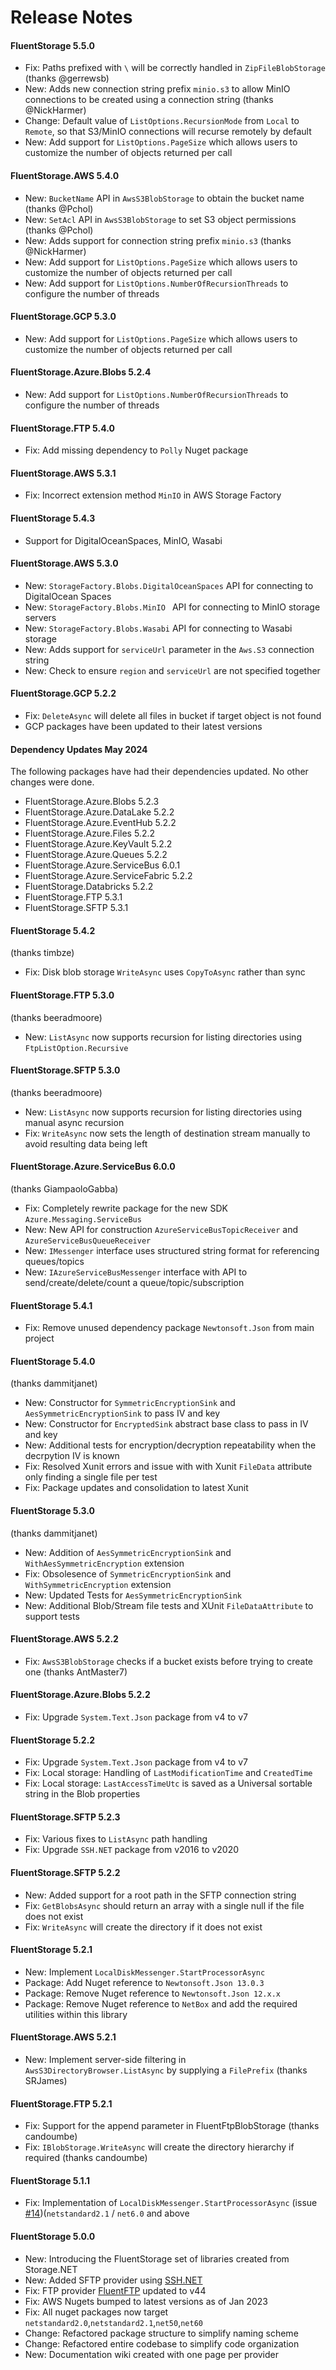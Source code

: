 ﻿# Release Notes

#### FluentStorage 5.5.0
 - Fix: Paths prefixed with `\` will be correctly handled in `ZipFileBlobStorage` (thanks @gerrewsb)
 - New: Adds new connection string prefix `minio.s3` to allow MinIO connections to be created using a connection string (thanks @NickHarmer)
 - Change: Default value of `ListOptions.RecursionMode` from `Local` to `Remote`, so that S3/MinIO connections will recurse remotely by default
 - New: Add support for `ListOptions.PageSize` which allows users to customize the number of objects returned per call

#### FluentStorage.AWS 5.4.0
 - New: `BucketName` API in `AwsS3BlobStorage` to obtain the bucket name (thanks @Pchol)
 - New: `SetAcl` API in `AwsS3BlobStorage` to set S3 object permissions (thanks @Pchol)
 - New: Adds support for connection string prefix `minio.s3` (thanks @NickHarmer)
 - New: Add support for `ListOptions.PageSize` which allows users to customize the number of objects returned per call
 - New: Add support for `ListOptions.NumberOfRecursionThreads` to configure the number of threads

#### FluentStorage.GCP 5.3.0
 - New: Add support for `ListOptions.PageSize` which allows users to customize the number of objects returned per call
 
#### FluentStorage.Azure.Blobs 5.2.4
 - New: Add support for `ListOptions.NumberOfRecursionThreads` to configure the number of threads

#### FluentStorage.FTP 5.4.0
 - Fix: Add missing dependency to `Polly` Nuget package

#### FluentStorage.AWS 5.3.1
 - Fix: Incorrect extension method `MinIO` in AWS Storage Factory

#### FluentStorage 5.4.3
 - Support for DigitalOceanSpaces, MinIO, Wasabi

#### FluentStorage.AWS 5.3.0
 - New: `StorageFactory.Blobs.DigitalOceanSpaces` API for connecting to DigitalOcean Spaces
 - New: `StorageFactory.Blobs.MinIO ` API for connecting to MinIO storage servers
 - New: `StorageFactory.Blobs.Wasabi` API for connecting to Wasabi storage
 - New: Adds support for `serviceUrl` parameter in the `Aws.S3` connection string
 - New: Check to ensure `region` and `serviceUrl` are not specified together

#### FluentStorage.GCP 5.2.2

- Fix: `DeleteAsync` will delete all files in bucket if target object is not found
- GCP packages have been updated to their latest versions

#### Dependency Updates May 2024

The following packages have had their dependencies updated. No other changes were done.

- FluentStorage.Azure.Blobs 5.2.3
- FluentStorage.Azure.DataLake 5.2.2
- FluentStorage.Azure.EventHub 5.2.2
- FluentStorage.Azure.Files 5.2.2
- FluentStorage.Azure.KeyVault 5.2.2
- FluentStorage.Azure.Queues 5.2.2
- FluentStorage.Azure.ServiceBus 6.0.1
- FluentStorage.Azure.ServiceFabric 5.2.2
- FluentStorage.Databricks 5.2.2
- FluentStorage.FTP 5.3.1
- FluentStorage.SFTP 5.3.1

#### FluentStorage 5.4.2
(thanks timbze)
 - Fix: Disk blob storage `WriteAsync` uses `CopyToAsync` rather than sync

#### FluentStorage.FTP 5.3.0
(thanks beeradmoore)
 - New: `ListAsync` now supports recursion for listing directories using  `FtpListOption.Recursive`

#### FluentStorage.SFTP 5.3.0
(thanks beeradmoore)
 - New: `ListAsync` now supports recursion for listing directories using manual async recursion
 - Fix: `WriteAsync` now sets the length of destination stream manually to avoid resulting data being left

#### FluentStorage.Azure.ServiceBus 6.0.0
(thanks GiampaoloGabba)
 - Fix: Completely rewrite package for the new SDK `Azure.Messaging.ServiceBus`
 - New: New API for construction `AzureServiceBusTopicReceiver` and `AzureServiceBusQueueReceiver`
 - New: `IMessenger` interface uses structured string format for referencing queues/topics
 - New: `IAzureServiceBusMessenger` interface with API to send/create/delete/count a queue/topic/subscription

#### FluentStorage 5.4.1
 - Fix: Remove unused dependency package `Newtonsoft.Json` from main project

#### FluentStorage 5.4.0
(thanks dammitjanet)
 - New: Constructor for `SymmetricEncryptionSink` and `AesSymmetricEncryptionSink` to pass IV and key 
 - New: Constructor for `EncryptedSink` abstract base class to pass in IV and key
 - New: Additional tests for encryption/decryption repeatability when the decrpytion IV is known
 - Fix: Resolved Xunit errors and issue with with Xunit `FileData` attribute only finding a single file per test
 - Fix: Package updates and consolidation to latest Xunit

#### FluentStorage 5.3.0
(thanks dammitjanet)
 - New: Addition of `AesSymmetricEncryptionSink` and `WithAesSymmetricEncryption` extension
 - Fix: Obsolesence of `SymmetricEncryptionSink` and `WithSymmetricEncryption` extension
 - New: Updated Tests for `AesSymmetricEncryptionSink`
 - New: Additional Blob/Stream file tests and XUnit `FileDataAttribute` to support tests

#### FluentStorage.AWS 5.2.2
 - Fix: `AwsS3BlobStorage` checks if a bucket exists before trying to create one (thanks AntMaster7)

#### FluentStorage.Azure.Blobs 5.2.2
 - Fix: Upgrade `System.Text.Json` package from v4 to v7

#### FluentStorage 5.2.2
 - Fix: Upgrade `System.Text.Json` package from v4 to v7
 - Fix: Local storage: Handling of `LastModificationTime` and `CreatedTime`
 - Fix: Local storage: `LastAccessTimeUtc` is saved as a Universal sortable string in the Blob properties

#### FluentStorage.SFTP 5.2.3
 - Fix: Various fixes to `ListAsync` path handling
 - Fix: Upgrade `SSH.NET` package from v2016 to v2020

#### FluentStorage.SFTP 5.2.2
 - New: Added support for a root path in the SFTP connection string
 - Fix: `GetBlobsAsync` should return an array with a single null if the file does not exist
 - Fix: `WriteAsync` will create the directory if it does not exist

#### FluentStorage 5.2.1
 - New: Implement `LocalDiskMessenger.StartProcessorAsync`
 - Package: Add Nuget reference to `Newtonsoft.Json 13.0.3`
 - Package: Remove Nuget reference to `Newtonsoft.Json 12.x.x`
 - Package: Remove Nuget reference to `NetBox` and add the required utilities within this library

#### FluentStorage.AWS 5.2.1
 - New: Implement server-side filtering in `AwsS3DirectoryBrowser.ListAsync` by supplying a `FilePrefix` (thanks SRJames)

#### FluentStorage.FTP 5.2.1
 - Fix: Support for the append parameter in FluentFtpBlobStorage (thanks candoumbe)
 - Fix: `IBlobStorage.WriteAsync` will create the directory hierarchy if required (thanks candoumbe)

#### FluentStorage 5.1.1
 - Fix: Implementation of `LocalDiskMessenger.StartProcessorAsync` (issue [#14](https://github.com/robinrodricks/FluentStorage/issues/14))(`netstandard2.1` / `net6.0` and above

#### FluentStorage 5.0.0
 - New: Introducing the FluentStorage set of libraries created from Storage.NET
 - New: Added SFTP provider using [SSH.NET](https://github.com/sshnet/SSH.NET)
 - Fix: FTP provider [FluentFTP](https://github.com/robinrodricks/FluentFTP) updated to v44
 - Fix: AWS Nugets bumped to latest versions as of Jan 2023
 - Fix: All nuget packages now target `netstandard2.0`,`netstandard2.1`,`net50`,`net60`
 - Change: Refactored package structure to simplify naming scheme
 - Change: Refactored entire codebase to simplify code organization
 - New: Documentation wiki created with one page per provider